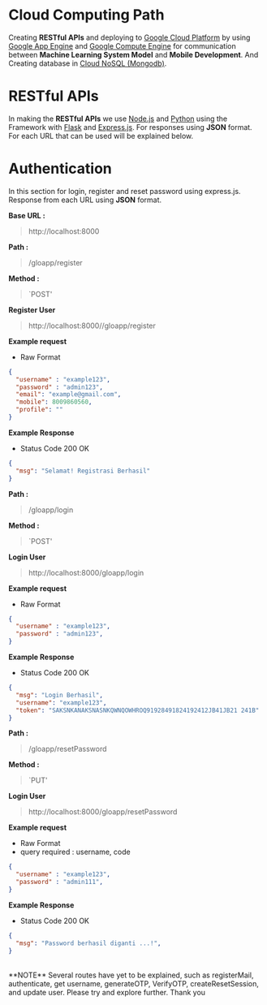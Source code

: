 # Cloud Computing Path

Creating **RESTful APIs** and deploying to [Google Cloud Platform](https://cloud.google.com)
by using [Google App Engine](https://cloud.google.com/appengine) and [Google Compute Engine](https://cloud.google.com/compute) for communication between **Machine Learning System Model** and **Mobile Development**. And Creating database in [Cloud NoSQL (Mongodb)](https://console.cloud.google.com/marketplace/product/mongodb/mdb-atlas-self-service?authuser=3&project=gloapp-389203).

# RESTful APIs
In making the **RESTful APIs** we use [Node.js](https://github.com/python) and [Python](https://www.python.org/) using the Framework with [Flask](https://flask.palletsprojects.com/en/2.0.x/) and [Express.js](https://expressjs.com/). For responses using **JSON** format. For each URL that can be used will be explained below.

# Authentication
In this section for login, register and reset password using express.js. Response from each URL using **JSON** format.

**Base URL :**

> http://localhost:8000

**Path :**
> /gloapp/register

**Method :**

> `POST'

**Register User**
  > http://localhost:8000//gloapp/register

**Example request**
 - Raw Format
```json
{
  "username" : "example123",
  "password" : "admin123",
  "email": "example@gmail.com",
  "mobile": 8009860560,
  "profile": ""
}
```
**Example Response**
- Status Code 200 OK
```json
{
  "msg": "Selamat! Registrasi Berhasil"
}
```

**Path :**
> /gloapp/login

**Method :**

> `POST'

**Login User**
  > http://localhost:8000/gloapp/login

**Example request**
 - Raw Format
```json
{
  "username" : "example123",
  "password" : "admin123",
}
```
**Example Response**
- Status Code 200 OK
```json
{
  "msg": "Login Berhasil",
  "username": "example123",
  "token": "SAKSNKANAKSNASNKQWNQOWHROQ91928491824192412JB41JB21 241B"
}
```

**Path :**
> /gloapp/resetPassword

**Method :**

> `PUT'

**Login User**
  > http://localhost:8000/gloapp/resetPassword

**Example request**
 - Raw Format
 - query required : username, code
```json
{
  "username" : "example123",
  "password" : "admin111",
}
```
**Example Response**
- Status Code 200 OK
```json
{
  "msg": "Password berhasil diganti ...!",
}
```
<br>
**NOTE**
Several routes have yet to be explained, such as registerMail, authenticate, get username, generateOTP, VerifyOTP, createResetSession, and update user. Please try and explore further. Thank you
